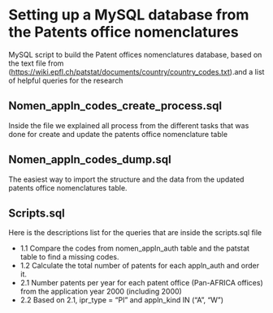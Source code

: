 # Setting up a MySQL database from the Patents office nomenclatures 
MySQL script to build the Patent offices nomenclatures database, based on the text file from (https://wiki.epfl.ch/patstat/documents/country/country_codes.txt).and a list of helpful queries for the research

##  Nomen_appln_codes_create_process.sql
Inside the file we explained all process from the different tasks that was done for create and update the patents office nomenclature table 

##  Nomen_appln_codes_dump.sql
The easiest way to import the structure and the data from the updated patents office nomenclatures table.

##  Scripts.sql
Here is the descriptions list for the queries that are inside the scripts.sql file

* 1.1 Compare the codes from nomen_appln_auth table and the patstat table to find a missing codes.  
* 1.2 Calculate the total number of patents for each appln_auth and order it.
* 2.1 Number patents per year for each patent office (Pan-AFRICA offices) from the application year 2000 (including 2000)
* 2.2 Based on 2.1, ipr_type = “PI” and appln_kind IN (“A”, “W”)

